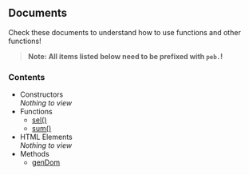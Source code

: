 ## Documents
Check these documents to understand how to use functions and other functions!  
> **Note: All items listed below need to be prefixed with `peb.`!**
### Contents
- Constructors  
*Nothing to view*
- Functions  
  * [sel()](./detail/func-sel.md "Function sel()")
  * [sum()](./detail/func-sum.md "Function sum()")
- HTML Elements  
*Nothing to view*
- Methods
  * [genDom](./detail/meth-gendom.md "Method genDom")
